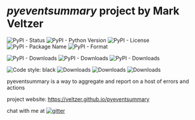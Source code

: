 
# *pyeventsummary* project by Mark Veltzer

![PyPI - Status](https://img.shields.io/pypi/status/pyeventsummary)
![PyPI - Python Version](https://img.shields.io/pypi/pyversions/pyeventsummary)
![PyPI - License](https://img.shields.io/pypi/l/pyeventsummary)
![PyPI - Package Name](https://img.shields.io/pypi/v/pyeventsummary)
![PyPI - Format](https://img.shields.io/pypi/format/pyeventsummary)

![PyPI - Downloads](https://img.shields.io/pypi/dd/pyeventsummary)
![PyPI - Downloads](https://img.shields.io/pypi/dw/pyeventsummary)
![PyPI - Downloads](https://img.shields.io/pypi/dm/pyeventsummary)

![Code style: black](https://img.shields.io/badge/code%20style-black-000000.svg)
![Downloads](https://pepy.tech/badge/pyeventsummary)
![Downloads](https://pepy.tech/badge/pyeventsummary/month)
![Downloads](https://pepy.tech/badge/pyeventsummary/week)



pyeventsummary is a way to aggregate and report on a host of errors and actions

project website: <https://veltzer.github.io/pyeventsummary>

chat with me at [![gitter](https://badges.gitter.im/Join%20Chat.svg)](https://gitter.im/veltzer/mark.veltzer)


